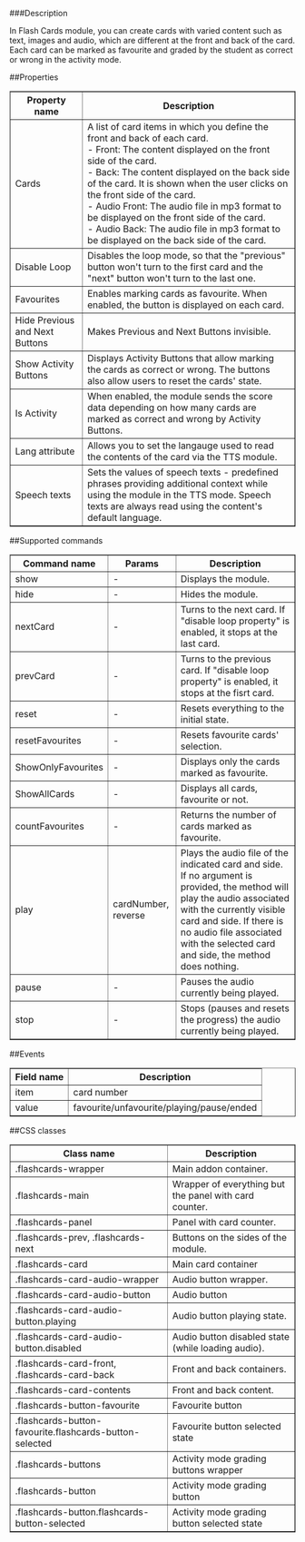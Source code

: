 ###Description

In Flash Cards module, you can create cards with varied content such as text, images and audio, which are different at the front and back of the card. Each card can be marked as favourite and graded by the student as correct or wrong in the activity mode.

##Properties

<table border='1'>
<tbody>
    <tr>
        <th>Property name</th>
        <th>Description</th>
    </tr>
    <tr>
        <td>Cards</td>
        <td>A list of card items in which you define the front and back of each card.<br/>
- Front: The content displayed on the front side of the card.<br/>
- Back: The content displayed on the back side of the card. It is shown when the user clicks on the front side of the card.<br/>
- Audio Front: The audio file in mp3 format to be displayed on the front side of the card.<br/>
- Audio Back: The audio file in mp3 format to be displayed on the back side of the card.<br/>
</td>
    </tr>
    <tr>
        <td>Disable Loop</td>
        <td>Disables the loop mode, so that the "previous" button won't turn to the first card and the "next" button won't turn to the last one.</td>
    </tr>
    <tr>
        <td>Favourites</td>
        <td>Enables marking cards as favourite. When enabled, the button is displayed on each card.</td>
    </tr>
    <tr>
        <td>Hide Previous and Next Buttons</td>
        <td>Makes Previous and Next Buttons invisible.</td>
    </tr>
    <tr>
        <td>Show Activity Buttons</td>
        <td>Displays Activity Buttons that allow marking the cards as correct or wrong. The buttons also allow users to reset the cards' state.</td>
    </tr>
    <tr>
        <td>Is Activity</td>
        <td>When enabled, the module sends the score data depending on how many cards are marked as correct and wrong by Activity Buttons.</td>
    </tr>
    <tr>
        <td>Lang attribute</td>
        <td>Allows you to set the langauge used to read the contents of the card via the TTS module.</td>
    </tr>
    <tr>
        <td>Speech texts</td>
        <td>Sets the values of speech texts - predefined phrases providing additional context while using the module in the TTS mode. Speech texts are always read using the content's default language.</td>
    </tr>  
</tbody>
</table>


##Supported commands
<table border='1'>
<tbody>
    <tr>
        <th>Command name</th>
        <th>Params</th>
        <th>Description</th>
    </tr>
    <tr>
        <td>show</td>
        <td>-</td>
        <td>Displays the module.</td>
    </tr>
    <tr>
        <td>hide</td>
        <td>-</td>
        <td>Hides the module.</td>
    </tr>
    <tr>
        <td>nextCard</td>
        <td>-</td>
        <td>Turns to the next card. If "disable loop property" is enabled, it stops at the last card.</td>
    </tr>
    <tr>
        <td>prevCard</td>
        <td>-</td>
        <td>Turns to the previous card. If "disable loop property" is enabled, it stops at the fisrt card.</td>
    </tr>
    <tr>
        <td>reset</td>
        <td>-</td>
        <td>Resets everything to the initial state.</td>
    </tr>
    <tr>
        <td>resetFavourites</td>
        <td>-</td>
        <td>Resets favourite cards' selection.</td>
    </tr>
    <tr>
        <td>ShowOnlyFavourites</td>
        <td>-</td>
        <td>Displays only the cards marked as favourite.</td>
    </tr>
    <tr>
        <td>ShowAllCards</td>
        <td>-</td>
        <td>Displays all cards, favourite or not.</td>
    </tr>
    <tr>
        <td>countFavourites</td>
        <td>-</td>
        <td>Returns the number of cards marked as favourite.</td>
    </tr>
    <tr>
        <td>play</td>
        <td>cardNumber, reverse</td>
        <td>Plays the audio file of the indicated card and side. If no argument is provided, the method will play the audio associated with the currently visible card and side. If there is no audio file associated with the selected card and side, the method does nothing. </td>
    </tr>
    <tr>
        <td>pause</td>
        <td>-</td>
        <td>Pauses the audio currently being played.</td>
    </tr>
    <tr>
        <td>stop</td>
        <td>-</td>
        <td>Stops (pauses and resets the progress) the audio currently being played.</td>
    </tr>
</tbody>
</table>

##Events

<table border='1'>
<tbody>
    <tr>
        <th>Field name</th>
        <th>Description</th>
    </tr>
    <tr>
        <td>item</td>
        <td>card number</td>
    </tr>
    <tr>
        <td>value</td>
        <td>favourite/unfavourite/playing/pause/ended</td>
    </tr>
</tbody>
</table>

##CSS classes

<table border='1'>
<tbody>
    <tr>
        <th>Class name</th>
        <th>Description</th>
    </tr>
    <tr>
        <td>.flashcards-wrapper</td>
        <td>Main addon container.</td>
    </tr>
    <tr>
        <td>.flashcards-main</td>
        <td>Wrapper of everything but the panel with card counter.</td>
    </tr>
    <tr>
        <td>.flashcards-panel</td>
        <td>Panel with card counter.</td>
    </tr>
    <tr>
        <td>.flashcards-prev, .flashcards-next </td>
        <td>Buttons on the sides of the module.</td>
    </tr>
    <tr>
        <td>.flashcards-card</td>
        <td>Main card container</td>
    </tr>
    <tr>
        <td>.flashcards-card-audio-wrapper</td>
        <td>Audio button wrapper.</td>
    </tr>
    <tr>
        <td>.flashcards-card-audio-button</td>
        <td>Audio button</td>
    </tr>
    <tr>
        <td>.flashcards-card-audio-button.playing</td>
        <td>Audio button playing state.</td>
    </tr>
    <tr>
        <td>.flashcards-card-audio-button.disabled</td>
        <td>Audio button disabled state (while loading audio).</td>
    </tr>  
    <tr>
        <td>.flashcards-card-front, .flashcards-card-back </td>
        <td>Front and back containers.</td>
    </tr>
    <tr>
        <td>.flashcards-card-contents</td>
        <td>Front and back content.</td>
    </tr>
    <tr>
        <td>.flashcards-button-favourite</td>
        <td>Favourite button</td>
    </tr>
    <tr>
        <td>.flashcards-button-favourite.flashcards-button-selected</td>
        <td>Favourite button selected state</td>
    </tr>
    <tr>
        <td>.flashcards-buttons</td>
        <td>Activity mode grading buttons wrapper</td>
    </tr>
    <tr>
        <td>.flashcards-button </td>
        <td>Activity mode grading button</td>
    </tr>
    <tr>
        <td>.flashcards-button.flashcards-button-selected</td>
        <td>Activity mode grading button selected state</td>
    </tr>
</tbody>
</table>    